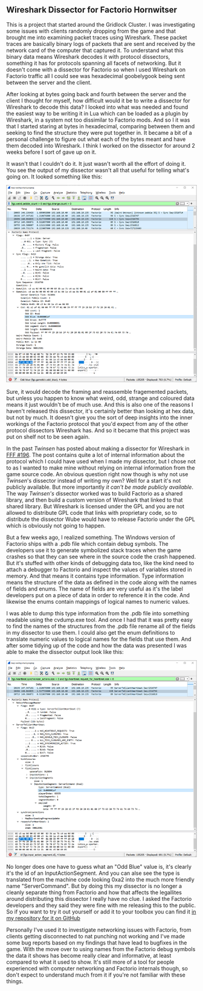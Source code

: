 ## Wireshark Dissector for Factorio <author>Hornwitser</author>

This is a project that started around the Gridlock Cluster.
I was investigating some issues with clients randomly dropping from the game and that brought me into examining packet traces using Wireshark.
These packet traces are basically binary logs of packets that are sent and received by the network card of the computer that captured it.
To understand what this binary data means Wireshark decodes it with protocol dissectors, something it has for protocols spanning all facets of networking.
But it doesn't come with a dissector for Factorio so when I used Wireshark on Factorio traffic all I could see was hexadecimal goobelygook being sent between the server and the client.

After looking at bytes going back and fourth between the server and the client I thought for myself, how difficult would it be to write a dissector for Wireshark to decode this data?
I looked into what was needed and found the easiest way to be writing it in Lua which can be loaded as a plugin by Wireshark, in a system not too dissimilar to Factorio mods.
And so I it was that I started staring at bytes in hexadecimal, comparing between them and seeking to find the structure they were put together in.
It became a bit of a personal challenge to figure out what each of the bytes meant and have them decoded into Wireshark.
I think I worked on the dissector for around 2 weeks before I sort of gave up on it.

It wasn't that I couldn't do it.
It just wasn't worth all the effort of doing it.
You see the output of my dissector wasn't all that useful for telling what's going on.
It looked something like this:

![](media/old-dissector.png)

Sure, it would decode the framing and reassemble fragemented packets, but unless you happen to know what weird, odd, strange and coloured data means it just wouldn't be of much use.
And this is also one of the reasons I haven't released this dissector, it's certainly better than looking at hex data, but not by much.
It doesn't give you the sort of deep insights into the inner workings of the Factorio protocol that you'd expect from any of the other protocol dissectors Wireshark has.
And so it became that this project was put on shelf not to be seen again.

In the past _Twinsen_ has posted about making a dissector for Wireshark in [FFF #196](https://factorio.com/blog/post/fff-196).
The post contains quite a lot of internal information about the protocol which I could have used when I made my dissector, but I chose not to as I wanted to make mine without relying on internal information from the game source code.
An obvious question right now though is why not use _Twinsen_'s dissector instead of writing my own?
Well for a start it's not publicly available.
But more importantly _it can't be made publicly available_.
The way _Twinsen's_ dissector worked was to build Factorio as a shared library, and then build a custom version of Wireshark that linked to that shared library.
But Wireshark is licensed under the GPL and you are not allowed to distribute GPL code that links with proprietary code, so to distribute the dissector Wube would have to release Factorio under the GPL which is obviously not going to happen.

But a few weeks ago, I realized something.
The Windows version of Factorio ships with a .pdb file which contain debug symbols.
The developers use it to generate symbolized stack traces when the game crashes so that they can see where in the source code the crash happened.
But it's stuffed with other kinds of debugging data too, like the kind need to attach a debugger to Factorio and inspect the values of variables stored in memory.
And that means it contains type information.
Type information means the structure of the data as defined in the code along with the names of fields and enums.
The name of fields are very useful as it's the label developers put on a piece of data in order to reference it in the code.
And likewise the enums contain mappings of logical names to numeric values.

I was able to dump this type information from the .pdb file into something readable using the cvdump.exe tool.
And once I had that it was pretty easy to find the names of the structures from the .pdb file rename all of the fields in my dissector to use them.
I could also get the enum definitions to translate numeric values to logical names for the fields that use them.
And after some tidying up of the code and how the data was presented I was able to make the dissector output look like this:

![](media/new-dissector.png)

No longer does one have to guess what an "Odd Blue" value is, it's clearly it's the id of an InputActionSegment.
And you can alse see the type is translated from the machine code looking 0xa2 into the much more friendly name "ServerCommand".
But by doing this my dissector is no longer a cleanly separate thing from Factorio and how that affects the legallites around distributing this dissector I really have no clue.
I asked the Factorio developers and they said they were fine with me releasing this to the public.
So if you want to try it out yourself or add it to your toolbox you can find it [in my repository for it on GitHub](https://github.com/Hornwitser/factorio_dissector)

Personally I've used it to investigate networking issues with Factorio, from clients getting disconnected to nat punching not working and I've made some bug reports based on my findings that have lead to bugfixes in the game.
With the move over to using names from the Factorio debug symbols the data it shows has become really clear and informative, at least compared to what it used to show.
It's still more of a tool for people experienced with computer networking and Factorio internals though, so don't expect to understand much from it if you're not familiar with these things.
